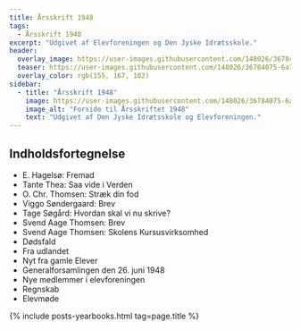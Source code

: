 ```yaml
---
title: Årsskrift 1948
tags:
  - Årsskrift 1948
excerpt: "Udgivet af Elevforeningen og Den Jyske Idrætsskole."
header:
  overlay_image: https://user-images.githubusercontent.com/148026/36784075-6a7c33e8-1c7e-11e8-9222-bdb73096d00d.png
  teaser: https://user-images.githubusercontent.com/148026/36784075-6a7c33e8-1c7e-11e8-9222-bdb73096d00d.png
  overlay_color: rgb(155, 167, 102)
sidebar:
  - title: "Årsskrift 1948"
    image: https://user-images.githubusercontent.com/148026/36784075-6a7c33e8-1c7e-11e8-9222-bdb73096d00d.png
    image_alt: "Forside til Årsskriftet 1948"
    text: "Udgivet af Den Jyske Idrætsskole og Elevforeningen."
---
```


## Indholdsfortegnelse

- E. Hagelsø: Fremad
- Tante Thea: Saa vide i Verden
- O. Chr. Thomsen: Stræk din fod
- Viggo Søndergaard: Brev
- Tage Søgård: Hvordan skal vi nu skrive?
- Svend Aage Thomsen: Brev
- Svend Aage Thomsen: Skolens Kursusvirksomhed
- Dødsfald
- Fra udlandet
- Nyt fra gamle Elever
- Generalforsamlingen den 26. juni 1948
- Nye medlemmer i elevforeningen
- Regnskab
- Elevmøde

{% include posts-yearbooks.html tag=page.title %}
